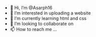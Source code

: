 - 👋 Hi, I’m @Asarph16
- 👀 I’m interested in uploading a website
- 🌱 I’m currently learning html and css
- 💞️ I’m looking to collaborate on 
- 📫 How to reach me ...

<!---
Asarph16/Asarph16 is a ✨ special ✨ repository because its `README.md` (this file) appears on your GitHub profile.
You can click the Preview link to take a look at your changes.
--->
